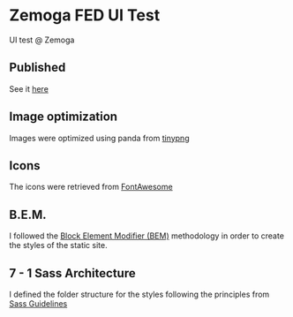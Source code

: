 # Zemoga FED UI Test

UI test @ Zemoga

## Published

See it [here](https://zemoga-fed-ui-test-layout.netlify.app/)

## Image optimization

Images were optimized using panda from [tinypng](https://tinypng.com/)

## Icons

The icons were retrieved from [FontAwesome](https://fontawesome.com/how-to-use/on-the-web/setup/hosting-font-awesome-yourself#using-web-fonts)

## B.E.M.

I followed the [Block Element Modifier (BEM)](https://en.bem.info/methodology/quick-start/) methodology in order to create the styles of the static site.

## 7 - 1 Sass Architecture

I defined the folder structure for the styles following the principles from [Sass Guidelines](https://sass-guidelin.es/#architecture)
